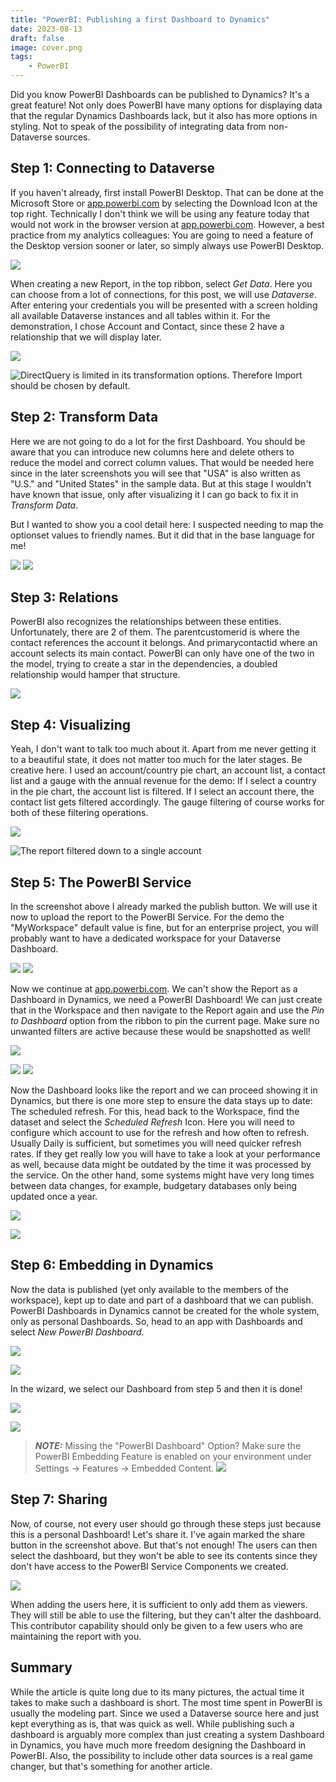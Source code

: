 ```yaml
---
title: "PowerBI: Publishing a first Dashboard to Dynamics"
date: 2023-08-13
draft: false
image: cover.png
tags: 
    - PowerBI
---
```


Did you know PowerBI Dashboards can be published to Dynamics? It's a great feature! Not only does PowerBI have many options for displaying data that the regular Dynamics Dashboards lack, but it also has more options in styling. Not to speak of the possibility of integrating data from non-Dataverse sources. 

## Step 1: Connecting to Dataverse
If you haven't already, first install PowerBI Desktop. That can be done at the Microsoft Store or [app.powerbi.com](https://app.powerbi.com/) by selecting the Download Icon at the top right. Technically I don't think we will be using any feature today that would not work in the browser version at [app.powerbi.com](https://app.powerbi.com/). However, a best practice from my analytics colleagues: You are going to need a feature of the Desktop version sooner or later, so simply always use PowerBI Desktop.

![](NewConnection.png)

When creating a new Report, in the top ribbon, select _Get Data_. Here you can choose from a lot of connections, for this post, we will use _Dataverse_. 
After entering your credentials you will be presented with a screen holding all available Dataverse instances and all tables within it. For the demonstration, I chose Account and Contact, since these 2 have a relationship that we will display later.

![](Tables.png)

![_DirectQuery_ is limited in its transformation options. Therefore _Import_ should be chosen by default.](ConnectionSetting.png)

## Step 2: Transform Data
Here we are not going to do a lot for the first Dashboard. You should be aware that you can introduce new columns here and delete others to reduce the model and correct column values. That would be needed here since in the later screenshots you will see that "USA" is also written as "U.S." and "United States" in the sample data. But at this stage I wouldn't have known that issue, only after visualizing it I can go back to fix it in _Transform Data_.

But I wanted to show you a cool detail here: I suspected needing to map the optionset values to friendly names. But it did that in the base language for me!

![](code.png) ![](codeName.png)

## Step 3: Relations
PowerBI also recognizes the relationships between these entities. Unfortunately, there are 2 of them. The parentcustomerid is where the contact references the account it belongs. And primarycontactid where an account selects its main contact. PowerBI can only have one of the two in the model, trying to create a star in the dependencies, a doubled relationship would hamper that structure.

![](Relations.png)

## Step 4: Visualizing
Yeah, I don't want to talk too much about it. Apart from me never getting it to a beautiful state, it does not matter too much for the later stages. Be creative here. I used an account/country pie chart, an account list, a contact list and a gauge with the annual revenue for the demo: If I select a country in the pie chart, the account list is filtered. If I select an account there, the contact list gets filtered accordingly. The gauge filtering of course works for both of these filtering operations.

![](Report.png)

![The report filtered down to a single account](ReportFiltered.png)

## Step 5: The PowerBI Service
In the screenshot above I already marked the publish button. We will use it now to upload the report to the PowerBI Service. For the demo the "MyWorkspace" default value is fine, but for an enterprise project, you will probably want to have a dedicated workspace for your Dataverse Dashboard.

![](Publish.png) ![](PublishDone.png) 

Now we continue at [app.powerbi.com](https://app.powerbi.com/). We can't show the Report as a Dashboard in Dynamics, we need a PowerBI Dashboard! We can just create that in the Workspace and then navigate to the Report again and use the _Pin to Dashboard_ option from the ribbon to pin the current page. Make sure no unwanted filters are active because these would be snapshotted as well! 

![](NewDashboard.png)

![](PinToDashboard.png) ![](PinDialog.png) 

Now the Dashboard looks like the report and we can proceed showing it in Dynamics, but there is one more step to ensure the data stays up to date: The scheduled refresh. For this, head back to the Workspace, find the dataset and select the _Scheduled Refresh_ Icon. Here you will need to configure which account to use for the refresh and how often to refresh. Usually Daily is sufficient, but sometimes you will need quicker refresh rates. If they get really low you will have to take a look at your performance as well, because data might be outdated by the time it was processed by the service. On the other hand, some systems might have very long times between data changes, for example, budgetary databases only being updated once a year.

![](ScheduledRefresh.png) 

![](RefreshDialog.png) 

## Step 6: Embedding in Dynamics
Now the data is published (yet only available to the members of the workspace), kept up to date and part of a dashboard that we can publish. PowerBI Dashboards in Dynamics cannot be created for the whole system, only as personal Dashboards. So, head to an app with Dashboards and select _New PowerBI Dashboard_.

![](NewDynDashboard.png) 

![](DynDashboardDialog.png) 

In the wizard, we select our Dashboard from step 5 and then it is done!

![](DynDashboard.png) 

![](DynDashboardFiltered.png) 

> **_NOTE:_** Missing the "PowerBI Dashboard" Option? Make sure the PowerBI Embedding Feature is enabled on your environment under Settings -> Features -> Embedded Content.
![](FeatureSwitch.png) 

## Step 7: Sharing
Now, of course, not every user should go through these steps just because this is a personal Dashboard! Let's share it. I've again marked the share button in the screenshot above. But that's not enough! The users can then select the dashboard, but they won't be able to see its contents since they don't have access to the PowerBI Service Components we created.

![](ManageWorkspace.png) 

When adding the users here, it is sufficient to only add them as viewers. They will still be able to use the filtering, but they can't alter the dashboard. This contributor capability should only be given to a few users who are maintaining the report with you.

## Summary
While the article is quite long due to its many pictures, the actual time it takes to make such a dashboard is short. The most time spent in PowerBI is usually the modeling part. Since we used a Dataverse source here and just kept everything as is, that was quick as well. While publishing such a dashboard is arguably more complex than just creating a system Dashboard in Dynamics, you have much more freedom designing the Dashboard in PowerBI. Also, the possibility to include other data sources is a real game changer, but that's something for another article.